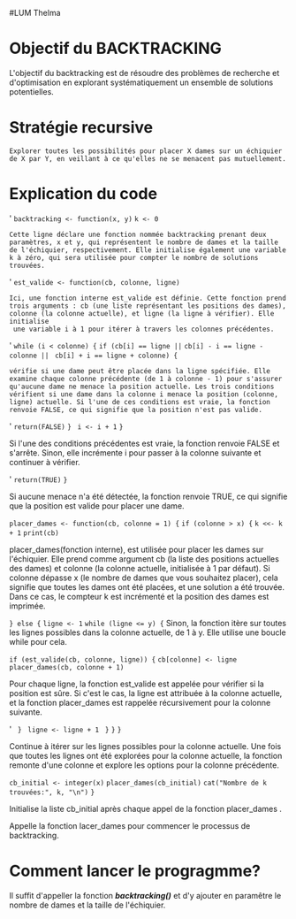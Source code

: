 #LUM Thelma

# Objectif du BACKTRACKING
   L'objectif du backtracking est de résoudre des problèmes de recherche et d'optimisation en explorant systématiquement un ensemble de solutions potentielles. 

# Stratégie recursive
    Explorer toutes les possibilités pour placer X dames sur un échiquier de X par Y, en veillant à ce qu'elles ne se menacent pas mutuellement.

# Explication du code

 '
     `backtracking <- function(x, y)`
       `k <- 0`
  
    Cette ligne déclare une fonction nommée backtracking prenant deux paramètres, x et y, qui représentent le nombre de dames et la taille de l'échiquier, respectivement. Elle initialise également une variable k à zéro, qui sera utilisée pour compter le nombre de solutions trouvées.

  '
    `est_valide <- function(cb, colonne, ligne)`

    Ici, une fonction interne est_valide est définie. Cette fonction prend trois arguments : cb (une liste représentant les positions des dames), colonne (la colonne actuelle), et ligne (la ligne à vérifier). Elle initialise
     une variable i à 1 pour itérer à travers les colonnes précédentes.
  

' 
    ``while (i < colonne) {``
      ``if (cb[i] == ligne ||``
          ``cb[i] - i == ligne - colonne || ``
          ``cb[i] + i == ligne + colonne) {``

    vérifie si une dame peut être placée dans la ligne spécifiée. Elle examine chaque colonne précédente (de 1 à colonne - 1) pour s'assurer qu'aucune dame ne menace la position actuelle. Les trois conditions vérifient si une dame dans la colonne i menace la position (colonne, ligne) actuelle. Si l'une de ces conditions est vraie, la fonction renvoie FALSE, ce qui signifie que la position n'est pas valide.
    
   '
      ``return(FALSE)``
      ``}``
     `` i <- i + 1``
    ``}``

   Si l'une des conditions précédentes est vraie, la fonction renvoie FALSE et s'arrête. Sinon, elle incrémente i pour passer à la colonne suivante et continuer à vérifier.

'
    ``return(TRUE)``
  ``}``

  Si aucune menace n'a été détectée, la fonction renvoie TRUE, ce qui signifie que la position est valide pour placer une dame.

 
`placer_dames <- function(cb, colonne = 1) {`
    `if (colonne > x) {`
      `k <<- k + 1`
      `print(cb)`

placer_dames(fonction interne),  est utilisée pour placer les dames sur l'échiquier. Elle prend comme argument cb (la liste des positions actuelles des dames) et colonne (la colonne actuelle, initialisée à 1 par défaut). Si colonne dépasse x (le nombre de dames que vous souhaitez placer), cela signifie que toutes les dames ont été placées, et une solution a été trouvée. Dans ce cas, le compteur k est incrémenté et la position des dames est imprimée.


``} else {``
      ``ligne <- 1``
      ``while (ligne <= y) {``
Sinon, la fonction itère sur toutes les lignes possibles dans la colonne actuelle, de 1 à y. Elle utilise une boucle while pour cela.

 ``if (est_valide(cb, colonne, ligne)) {``
          ``cb[colonne] <- ligne``
          ``placer_dames(cb, colonne + 1)``

Pour chaque ligne, la fonction est_valide est appelée pour vérifier si la position est sûre. Si c'est le cas, la ligne est attribuée à la colonne actuelle, et la fonction placer_dames est rappelée récursivement pour la colonne suivante.

'
       `` }``
       `` ligne <- ligne + 1``
     `` }``
    ``}``
  ``}``

  Continue à itérer sur les lignes possibles pour la colonne actuelle. Une fois que toutes les lignes ont été explorées pour la colonne actuelle, la fonction remonte d'une colonne et explore les options pour la colonne précédente.

   ``cb_initial <- integer(x)``
  ``placer_dames(cb_initial)``
  ``cat("Nombre de k trouvées:", k, "\n")``
``}``

Initialise la liste  cb_initial  après chaque appel de la fonction placer_dames .

Appelle la fonction lacer_dames pour commencer le processus de backtracking.

# Comment lancer le progragmme?

Il suffit d'appeller la fonction **_backtracking()_** et d'y ajouter en paramêtre le nombre de dames et la taille de l'échiquier.
